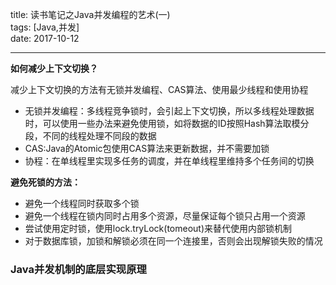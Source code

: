 title: 读书笔记之Java并发编程的艺术(一)  
tags: [Java,并发]  
date: 2017-10-12  

---  
**如何减少上下文切换？**

减少上下文切换的方法有无锁并发编程、CAS算法、使用最少线程和使用协程  
- 无锁并发编程：多线程竞争锁时，会引起上下文切换，所以多线程处理数据时，可以使用一些办法来避免使用锁，如将数据的ID按照Hash算法取模分段，不同的线程处理不同段的数据  
- CAS:Java的Atomic包使用CAS算法来更新数据，并不需要加锁  
- 协程：在单线程里实现多任务的调度，并在单线程里维持多个任务间的切换  

**避免死锁的方法：**

- 避免一个线程同时获取多个锁  
- 避免一个线程在锁内同时占用多个资源，尽量保证每个锁只占用一个资源  
- 尝试使用定时锁，使用lock.tryLock(tomeout)来替代使用内部锁机制  
- 对于数据库锁，加锁和解锁必须在同一个连接里，否则会出现解锁失败的情况  

### Java并发机制的底层实现原理 ###  
